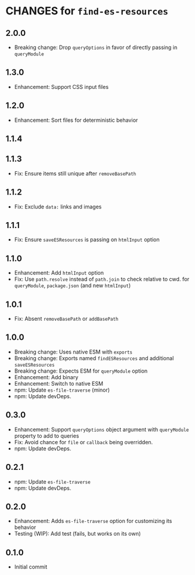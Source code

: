 # CHANGES for `find-es-resources`

## 2.0.0

- Breaking change: Drop `queryOptions` in favor of directly passing in
    `queryModule`

## 1.3.0

- Enhancement: Support CSS input files

## 1.2.0

- Enhancement: Sort files for deterministic behavior

## 1.1.4
## 1.1.3

- Fix: Ensure items still unique after `removeBasePath`

## 1.1.2

- Fix: Exclude `data:` links and images

## 1.1.1

- Fix: Ensure `saveESResources` is passing on `htmlInput` option

## 1.1.0

- Enhancement: Add `htmlInput` option
- Fix: Use `path.resolve` instead of `path.join` to check relative to cwd. for
    `queryModule`, `package.json` (and new `htmlInput`)

## 1.0.1

- Fix: Absent `removeBasePath` or `addBasePath`

## 1.0.0

- Breaking change: Uses native ESM with `exports`
- Breaking change: Exports named `findESResources` and additional
    `saveESResources`
- Breaking change: Expects ESM for `queryModule` option
- Enhancement: Add binary
- Enhancement: Switch to native ESM
- npm: Update `es-file-traverse` (minor)
- npm: Update devDeps.

## 0.3.0

- Enhancement: Support `queryOptions` object argument with `queryModule`
    property to add to queries
- Fix: Avoid chance for `file` or `callback` being overridden.
- npm: Update devDeps.

## 0.2.1

- npm: Update `es-file-traverse`
- npm: Update devDeps.

## 0.2.0

- Enhancement: Adds `es-file-traverse` option for customizing its behavior
- Testing (WIP): Add test (fails, but works on its own)

## 0.1.0

- Initial commit

